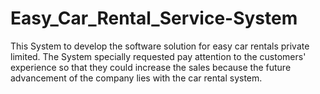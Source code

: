 # Easy_Car_Rental_Service-System
This System to develop the software solution for easy car rentals private limited. The System specially requested pay attention to the customers' experience so that they could increase the sales because the future advancement of the company lies with the car rental system.
